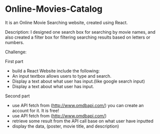 # Online-Movies-Catalog
It is an Online Movie Searching website, created using React. 

Description:
I designed one search box for searching by movie names, and also created a filter box for filtering searching results based on letters or numbers.

Challenge:

First part
  - build a React Website include the following:
  - An input textbox allows users to type and search. 
  - Display a text about what user has input.(like google search input)
  - Display a text about what user has input.

Second part
  - use API fetch from (http://www.omdbapi.com/) you can create an account for it. It is free!
  - use API fetch from (http://www.omdbapi.com/)
  - retrieve some result from the API call base on what user have inputted
  - display the data, (poster, movie title, and description)
